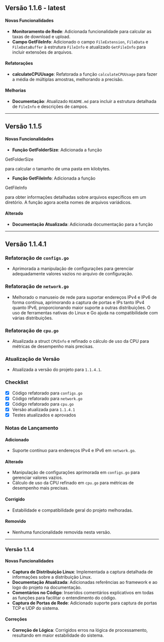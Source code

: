 ## Versão 1.1.6 - latest

#### Novas Funcionalidades
- **Monitoramento de Rede**: Adicionada funcionalidade para calcular as taxas de download e upload.
- **Campo GetFileInfo**: Adicionado o campo `FileExtension`, `FileData` e `FileDataBuffer` à estrutura `FileInfo` e atualizado `GetFileInfo` para incluir extensões de arquivos.

#### Refatorações
- **calculateCPUUsage**: Refatorada a função `calculateCPUUsage` para fazer a média de múltiplas amostras, melhorando a precisão.

#### Melhorias
- **Documentação**: Atualizado `README.md` para incluir a estrutura detalhada de `FileInfo` e descrições de campos.

---

## Versão 1.1.5

#### Novas Funcionalidades
- **Função GetFolderSize**: Adicionada a função 

GetFolderSize

 para calcular o tamanho de uma pasta em kilobytes.
- **Função GetFileInfo**: Adicionada a função 

GetFileInfo

 para obter informações detalhadas sobre arquivos específicos em um diretório. A função agora aceita nomes de arquivos variádicos.

#### Alterado
- **Documentação Atualizada**: Adicionada documentação para a função 

---

## Versão 1.1.4.1

### Refatoração de `configs.go`
- Aprimorada a manipulação de configurações para gerenciar adequadamente valores vazios no arquivo de configuração.

### Refatoração de `network.go`
- Melhorado o manuseio de rede para suportar endereços IPv4 e IPv6 de forma contínua, aprimorando a captura de portas e IPs tanto IPv4 quanto IPv6, proporcionando maior suporte a outras distribuições. O uso de ferramentas nativas do Linux e Go ajuda na compatibilidade com várias distribuições.

### Refatoração de `cpu.go`
- Atualizada a struct `CPUInfo` e refinado o cálculo de uso da CPU para métricas de desempenho mais precisas.

### Atualização de Versão
- Atualizada a versão do projeto para `1.1.4.1`.


### Checklist
- [x] Código refatorado para `configs.go`
- [x] Código refatorado para `network.go`
- [x] Código refatorado para `cpu.go`
- [x] Versão atualizada para `1.1.4.1`
- [x] Testes atualizados e aprovados

### Notas de Lançamento

#### Adicionado
- Suporte contínuo para endereços IPv4 e IPv6 em `network.go`.

#### Alterado
- Manipulação de configurações aprimorada em `configs.go` para gerenciar valores vazios.
- Cálculo de uso da CPU refinado em `cpu.go` para métricas de desempenho mais precisas.

#### Corrigido
- Estabilidade e compatibilidade geral do projeto melhoradas.

#### Removido
- Nenhuma funcionalidade removida nesta versão.

---

### Versão 1.1.4

#### Novas Funcionalidades
- **Captura de Distribuição Linux**: Implementada a captura detalhada de informações sobre a distribuição Linux.
- **Documentação Atualizada**: Adicionadas referências ao framework e ao logo do projeto na documentação.
- **Comentários no Código**: Inseridos comentários explicativos em todas as funções para facilitar o entendimento do código.
- **Captura de Portas de Rede**: Adicionado suporte para captura de portas TCP e UDP do sistema.

#### Correções
- **Correção de Lógica**: Corrigidos erros na lógica de processamento, resultando em maior estabilidade do sistema.


